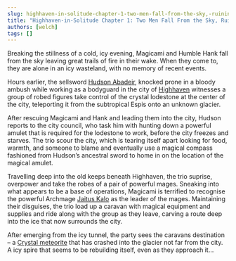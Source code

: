 ```yaml
---
slug: highhaven-in-solitude-chapter-1-two-men-fall-from-the-sky,-ruining-everything-for-everyone
title: "Highhaven-in-Solitude Chapter 1: Two Men Fall From the Sky, Ruining Everything For Everyone"
authors: [welch]
tags: []
---
```


Breaking the stillness of a cold, icy evening, Magicami and Humble Hank fall from the sky leaving great trails of fire in their wake. When they come to, they are alone in an icy wasteland, with no memory of recent events.

<!--truncate-->
 
Hours earlier, the sellsword [Hudson Abadeir](/characters/hudson), knocked prone in a bloody ambush while working as a bodyguard in the city of [Highhaven](/wikis/the-portal-city-of-highhaven) witnesses a group of robed figures take control of the crystal lodestone at the center of the city, teleporting it from the subtropical Espis onto an unknown glacier.
 
After rescuing Magicami and Hank and leading them into the city, Hudson reports to the city council, who task him with hunting down a powerful amulet that is required for the lodestone to work, before the city freezes and starves. The trio scour the city, which is tearing itself apart looking for food, warmth, and someone to blame and eventually use a magical compass fashioned from Hudson’s ancestral sword to home in on the location of the magical amulet.
 
Travelling deep into the old keeps beneath Highhaven, the trio suprise, overpower and take the robes of a pair of powerful mages. Sneaking into what appears to be a base of operations, Magicami is terrified to recognise the powerful Archmage [Jaitus Kalo](/characters/kalo) as the leader of the mages. Maintaining their disguises, the trio load up a caravan with magical equipment and supplies and ride along with the group as they leave, carving a route deep into the ice that now surrounds the city.
 
After emerging from the icy tunnel, the party sees the caravans destination – a [Crystal meteorite](/wikis/the-crystal-spire) that has crashed into the glacier not far from the city. A icy spire that seems to be rebuilding itself, even as they approach it…